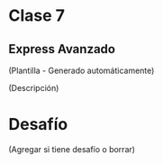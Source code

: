 # Clase 7

## Express Avanzado

(Plantilla - Generado automáticamente)

(Descripción)

# Desafío

(Agregar si tiene desafío o borrar)

